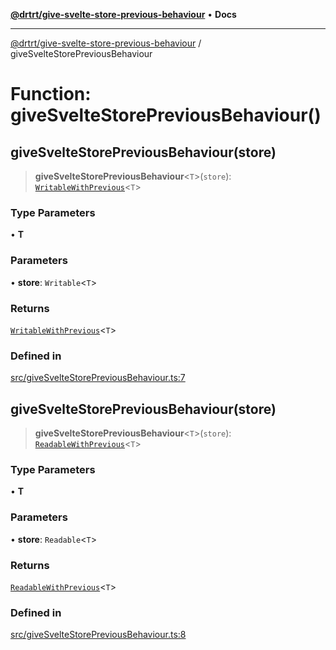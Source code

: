 [**@drtrt/give-svelte-store-previous-behaviour**](../README.md) • **Docs**

***

[@drtrt/give-svelte-store-previous-behaviour](../README.md) / giveSvelteStorePreviousBehaviour

# Function: giveSvelteStorePreviousBehaviour()

## giveSvelteStorePreviousBehaviour(store)

> **giveSvelteStorePreviousBehaviour**\<`T`\>(`store`): [`WritableWithPrevious`](../interfaces/WritableWithPrevious.md)\<`T`\>

### Type Parameters

• **T**

### Parameters

• **store**: `Writable`\<`T`\>

### Returns

[`WritableWithPrevious`](../interfaces/WritableWithPrevious.md)\<`T`\>

### Defined in

[src/giveSvelteStorePreviousBehaviour.ts:7](https://github.com/drtrt-org/give-svelte-store-previous-behaviour/blob/ba934e342f7ffcd038fc087ff66024dd780ae430/src/giveSvelteStorePreviousBehaviour.ts#L7)

## giveSvelteStorePreviousBehaviour(store)

> **giveSvelteStorePreviousBehaviour**\<`T`\>(`store`): [`ReadableWithPrevious`](../interfaces/ReadableWithPrevious.md)\<`T`\>

### Type Parameters

• **T**

### Parameters

• **store**: `Readable`\<`T`\>

### Returns

[`ReadableWithPrevious`](../interfaces/ReadableWithPrevious.md)\<`T`\>

### Defined in

[src/giveSvelteStorePreviousBehaviour.ts:8](https://github.com/drtrt-org/give-svelte-store-previous-behaviour/blob/ba934e342f7ffcd038fc087ff66024dd780ae430/src/giveSvelteStorePreviousBehaviour.ts#L8)
